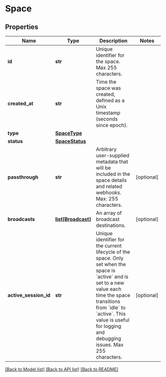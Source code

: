 # Space

## Properties
Name | Type | Description | Notes
------------ | ------------- | ------------- | -------------
**id** | **str** | Unique identifier for the space. Max 255 characters. |
**created_at** | **str** | Time the space was created, defined as a Unix timestamp (seconds since epoch). |
**type** | [**SpaceType**](SpaceType.md) |  |
**status** | [**SpaceStatus**](SpaceStatus.md) |  |
**passthrough** | **str** | Arbitrary user-supplied metadata that will be included in the space details and related webhooks. Max: 255 characters. | [optional]
**broadcasts** | [**list[Broadcast]**](Broadcast.md) | An array of broadcast destinations. | [optional]
**active_session_id** | **str** | Unique identifier for the current lifecycle of the space. Only set when the space is &#x60;active&#x60; and is set to a new value each time the space transitions from &#x60;idle&#x60; to &#x60;active&#x60;. This value is useful for logging and debugging issues. Max 255 characters. | [optional]

[[Back to Model list]](../README.md#documentation-for-models) [[Back to API list]](../README.md#documentation-for-api-endpoints) [[Back to README]](../README.md)


